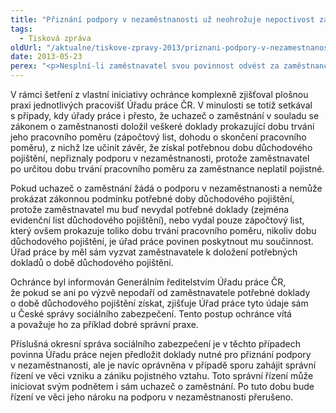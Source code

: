 ```yaml
---
title: "Přiznání podpory v nezaměstnanosti už neohrožuje nepoctivost zaměstnavatele"
tags:
  - Tisková zpráva
oldUrl: "/aktualne/tiskove-zpravy-2013/priznani-podpory-v-nezamestnanosti-uz-neohrozuje-nepoctivost-zamestnavatele"
date: 2013-05-23
perex: "<p>Nesplní-li zaměstnavatel svou povinnost odvést za zaměstnance pojistné, nemůže to jít k tíži zaměstnanci, který pak na úřadu práce žádá o podporu v nezaměstnanosti. Dobou důchodového pojištění je i ta, kdy zaměstnanec pojistné zaplatil, ale zaměstnavatel ho neodvedl. </p>"
---
```


<!-- imported from the old website -->

<p>V rámci šetření z vlastní iniciativy ochránce komplexně zjišťoval plošnou praxi jednotlivých pracovišť Úřadu práce ČR. V minulosti se totiž setkával s případy, kdy úřady práce i přesto, že uchazeč o zaměstnání v souladu se zákonem o zaměstnanosti doložil veškeré doklady prokazující dobu trvání jeho pracovního poměru (zápočtový list, dohodu o skončení pracovního poměru), z nichž lze učinit závěr, že získal potřebnou dobu důchodového pojištění, nepřiznaly podporu v nezaměstnanosti, protože zaměstnavatel po určitou dobu trvání pracovního poměru za zaměstnance neplatil pojistné.</p><p>Pokud uchazeč o zaměstnání žádá o podporu v nezaměstnanosti a nemůže prokázat zákonnou podmínku potřebné doby důchodového pojištění, protože zaměstnavatel mu buď nevydal potřebné doklady (zejména evidenční list důchodového pojištění), nebo vydal pouze zápočtový list, který ovšem prokazuje toliko dobu trvání pracovního poměru, nikoliv dobu důchodového pojištění, je úřad práce povinen poskytnout mu součinnost. Úřad práce by měl sám vyzvat zaměstnavatele k doložení potřebných dokladů o době důchodového pojištění.</p><p>Ochránce byl informován Generálním ředitelstvím Úřadu práce ČR, že pokud se ani po výzvě nepodaří od zaměstnavatele potřebné doklady o době důchodového pojištění získat, zjišťuje Úřad práce tyto údaje sám u České správy sociálního zabezpečení. Tento postup ochránce vítá a považuje ho za příklad dobré správní praxe.</p><p>Příslušná okresní správa sociálního zabezpečení je v těchto případech povinna Úřadu práce nejen předložit doklady nutné pro přiznání podpory v nezaměstnanosti, ale je navíc oprávněna v případě sporu zahájit správní řízení ve věci vzniku a zániku pojistného vztahu. Toto správní řízení může iniciovat svým podnětem i sám uchazeč o zaměstnání. Po tuto dobu bude řízení ve věci jeho nároku na podporu v nezaměstnanosti přerušeno.</p>
